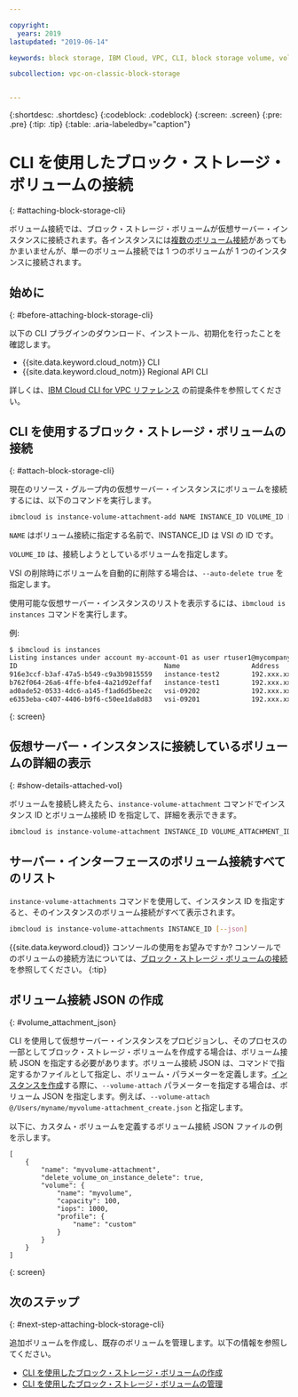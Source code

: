 ```yaml
---

copyright:
  years: 2019
lastupdated: "2019-06-14"

keywords: block storage, IBM Cloud, VPC, CLI, block storage volume, volume, volume attachment, virtual server instance, instance

subcollection: vpc-on-classic-block-storage


---
```


{:shortdesc: .shortdesc}
{:codeblock: .codeblock}
{:screen: .screen}
{:pre: .pre}
{:tip: .tip}
{:table: .aria-labeledby="caption"}


# CLI を使用したブロック・ストレージ・ボリュームの接続
{: #attaching-block-storage-cli}

ボリューム接続では、ブロック・ストレージ・ボリュームが仮想サーバー・インスタンスに接続されます。各インスタンスには[複数のボリューム接続](/docs/vpc-on-classic-block-storage?topic=vpc-on-classic-block-storage-attaching-block-storage#vol-attach-limits)があってもかまいませんが、単一のボリューム接続では 1 つのボリュームが 1 つのインスタンスに接続されます。

## 始めに
{: #before-attaching-block-storage-cli}

以下の CLI プラグインのダウンロード、インストール、初期化を行ったことを確認します。

* {{site.data.keyword.cloud_notm}} CLI
* {{site.data.keyword.cloud_notm}} Regional API CLI

詳しくは、[IBM Cloud CLI for VPC リファレンス](/docs/vpc-infrastructure-cli-plugin?topic=vpc-infrastructure-cli-plugin-vpc-reference) の前提条件を参照してください。

## CLI を使用するブロック・ストレージ・ボリュームの接続
{: #attach-block-storage-cli}

現在のリソース・グループ内の仮想サーバー・インスタンスにボリュームを接続するには、以下のコマンドを実行します。

```bash
ibmcloud is instance-volume-attachment-add NAME INSTANCE_ID VOLUME_ID [--auto-delete true | false] [--json]
```

`NAME` はボリューム接続に指定する名前で、INSTANCE_ID は VSI の ID です。

`VOLUME_ID` は、接続しようとしているボリュームを指定します。

VSI の削除時にボリュームを自動的に削除する場合は、`--auto-delete true` を指定します。

使用可能な仮想サーバー・インスタンスのリストを表示するには、`ibmcloud is instances` コマンドを実行します。

例:

```bash
$ ibmcloud is instances
Listing instances under account my-account-01 as user rtuser1@mycompany.com...
ID                                     Name                  Address          Profile   Image                            Created        Status     VPC                               Zone         Resource Group
916e3ccf-b3af-47a5-b549-c9a3b9815559   instance-test2        192.xxx.xx.xx    -         ubuntu-16.04-amd64(7eb4e35b-.)   4 hours ago    running    function-test-vpc1(974e258e-.)    us-south-1   -
b762f064-26a6-4ffe-bfe4-4a21d92effaf   instance-test1        192.xxx.xx.x     -         ubuntu-16.04-amd64(7eb4e35b-.)   4 hours ago    running    function-test-vpc2(974e258e-.)    us-south-1   -
ad0ade52-0533-4dc6-a145-f1ad6d5bee2c   vsi-09202             192.xxx.xxx.xx   -         ubuntu-16.04-amd64(7eb4e35b-.)   5 hours ago    running    vpnaas-test1(2467b0fa-.)          us-south-1   -
e6353eba-c407-4406-b9f6-c50ee1da8d83   vsi-09201             192.xxx.xxx.xxx  -         ubuntu-16.04-amd64(7eb4e35b-.)   5 hours ago    running    vpnaas-test1(2467b0fa-.)          us-south-1   -

```
{: screen}

## 仮想サーバー・インスタンスに接続しているボリュームの詳細の表示
{: #show-details-attached-vol}

ボリュームを接続し終えたら、`instance-volume-attachment` コマンドでインスタンス ID とボリューム接続 ID を指定して、詳細を表示できます。

```bash
ibmcloud is instance-volume-attachment INSTANCE_ID VOLUME_ATTACHMENT_ID [--json]
```

## サーバー・インターフェースのボリューム接続すべてのリスト

`instance-volume-attachments` コマンドを使用して、インスタンス ID を指定すると、そのインスタンスのボリューム接続がすべて表示されます。

```bash
ibmcloud is instance-volume-attachments INSTANCE_ID [--json]
```

{{site.data.keyword.cloud}} コンソールの使用をお望みですか? コンソールでのボリュームの接続方法については、[ブロック・ストレージ・ボリュームの接続](/docs/vpc-on-classic-block-storage?topic=vpc-on-classic-block-storage-attaching-block-storage)を参照してください。
{:tip}

## ボリューム接続 JSON の作成
{: #volume_attachment_json}

CLI を使用して仮想サーバー・インスタンスをプロビジョンし、そのプロセスの一部としてブロック・ストレージ・ボリュームを作成する場合は、ボリューム接続 JSON を指定する必要があります。ボリューム接続 JSON は、コマンドで指定するかファイルとして指定し、ボリューム・パラメーターを定義します。[インスタンスを作成](/docs/vpc-on-classic-vsi?topic=vpc-on-classic-vsi-creating-virtual-servers-cli)する際に、`--volume-attach` パラメーターを指定する場合は、ボリューム JSON を指定します。例えば、`--volume-attach @/Users/myname/myvolume-attachment_create.json` と指定します。

以下に、カスタム・ボリュームを定義するボリューム接続 JSON ファイルの例を示します。

```
[
    {
        "name": "myvolume-attachment",
        "delete_volume_on_instance_delete": true,
        "volume": {
            "name": "myvolume",
            "capacity": 100,
            "iops": 1000,
            "profile": {
                "name": "custom"
            }
        }
    }
]
```
{: screen}

## 次のステップ
{: #next-step-attaching-block-storage-cli}

追加ボリュームを作成し、既存のボリュームを管理します。以下の情報を参照してください。

* [CLI を使用したブロック・ストレージ・ボリュームの作成](/docs/vpc-on-classic-block-storage?topic=vpc-on-classic-block-storage-creating-block-storage-cli#create-vol-cli)
* [CLI を使用したブロック・ストレージ・ボリュームの管理](/docs/vpc-on-classic-block-storage?topic=vpc-on-classic-block-storage-managing-block-storage-cli)
